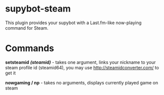 supybot-steam
=============

This plugin provides your supybot with a Last.fm-like now-playing command for Steam.


Commands
=========
**setsteamid** ***(steamid)*** - takes one argument, links your nickname to your steam profile id (steamid64), you may use http://steamidconverter.com/ to get it

**nowgaming / np** - takes no arguments, displays currently played game on steam
